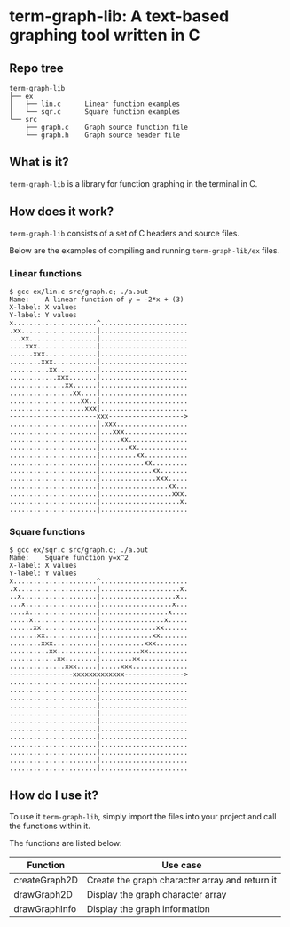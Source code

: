 # term-graph-lib: A text-based graphing tool written in C

## Repo tree

```
term-graph-lib
├── ex
│   ├── lin.c      Linear function examples
│   └── sqr.c      Square function examples
└── src
    ├── graph.c    Graph source function file
    └── graph.h    Graph source header file
```

## What is it?

`term-graph-lib` is a library for function graphing in the terminal in C.

## How does it work?

`term-graph-lib` consists of a set of C headers and source files.

Below are the examples of compiling and running `term-graph-lib/ex` files.

### Linear functions

```
$ gcc ex/lin.c src/graph.c; ./a.out
Name:    A linear function of y = -2*x + (3)
X-label: X values
Y-label: Y values
x.....................^......................
.xx...................|......................
...xx.................|......................
....xxx...............|......................
......xxx.............|......................
........xxx...........|......................
..........xx..........|......................
............xxx.......|......................
..............xx......|......................
................xx....|......................
..................xx..|......................
...................xxx|......................
----------------------xxx------------------->
......................|.xxx..................
......................|...xxx................
......................|.....xx...............
......................|.......xx.............
......................|.........xx...........
......................|...........xx.........
......................|.............xx.......
......................|..............xxx.....
......................|.................xx...
......................|..................xxx.
......................|....................x.
......................|......................
```

### Square functions

```
$ gcc ex/sqr.c src/graph.c; ./a.out
Name:    Square function y=x^2
X-label: X values
Y-label: Y values
x.....................^......................
.x....................|....................x.
..x...................|...................x..
...x..................|..................x...
....x.................|.................x....
.....x................|................x.....
......xx..............|..............xx......
.......xx.............|.............xx.......
........xxx...........|...........xxx........
..........xx..........|..........xx..........
............xx........|........xx............
..............xxx.....|.....xxx..............
----------------xxxxxxxxxxxxx--------------->
......................|......................
......................|......................
......................|......................
......................|......................
......................|......................
......................|......................
......................|......................
......................|......................
......................|......................
......................|......................
......................|......................
......................|......................
```

## How do I use it?

To use it `term-graph-lib`, simply import the files into your project and call the functions within it.

The functions are listed below:

| Function      | Use case                                       |
| ------------- | ---------------------------------------------- |
| createGraph2D | Create the graph character array and return it |
| drawGraph2D   | Display the graph character array              |
| drawGraphInfo | Display the graph information                  |
